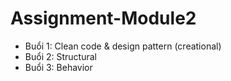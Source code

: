 # Assignment-Module2

- Buổi 1: Clean code & design pattern (creational)
- Buổi 2: Structural
- Buổi 3: Behavior

